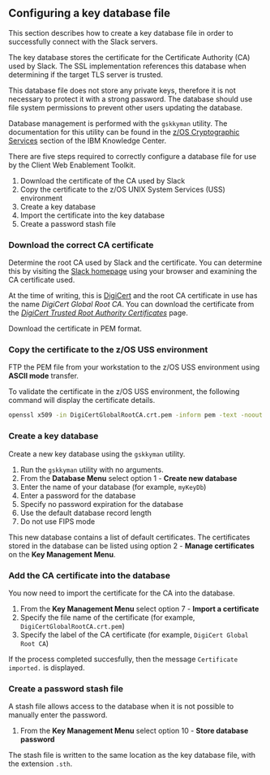 ## Configuring a key database file

This section describes how to create a key database file in order to successfully connect with the Slack servers.

The key database stores the certificate for the Certificate Authority (CA) used by Slack. The SSL implementation
references this database when determining if the target TLS server is trusted.

This database file does not store any private keys, therefore it is not necessary to protect it with a strong
password. The database should use file system permissions to prevent other users updating the database.

Database management is performed with the `gskkyman` utility. The documentation for this utility can be found in the
[z/OS Cryptographic Services](https://www.ibm.com/support/knowledgecenter/SSLTBW_2.4.0/com.ibm.zos.v2r4.gska100/sssl2gsk1725369.htm)
section of the IBM Knowledge Center.

There are five steps required to correctly configure a database file for use by the Client Web Enablement Toolkit.

1. Download the certificate of the CA used by Slack
1. Copy the certificate to the z/OS UNIX System Services (USS) environment
1. Create a key database
1. Import the certificate into the key database
1. Create a password stash file

### Download the correct CA certificate

Determine the root CA used by Slack and the certificate.
You can determine this by visiting the [Slack homepage](https://slack.com/) using your browser and
examining the CA certificate used.

At the time of writing, this is [DigiCert](https://www.digicert.com/) and the root CA certificate
in use has the name *DigiCert Global Root CA*.
You can download the certificate from the
[*DigiCert Trusted Root Authority Certificates*](https://www.digicert.com/digicert-root-certificates.htm) page.

Download the certificate in PEM format.

### Copy the certificate to the z/OS USS environment

FTP the PEM file from your workstation to the z/OS USS environment using **ASCII mode** transfer.

To validate the certificate in the z/OS USS environment, the following command will display the
certificate details.

```sh
openssl x509 -in DigiCertGlobalRootCA.crt.pem -inform pem -text -noout
```

### Create a key database

Create a new key database using the `gskkyman` utility.

1. Run the `gskkyman` utility with no arguments.
1. From the **Database Menu** select option 1 - **Create new database**
1. Enter the name of your database (for example, `myKeyDb`)
1. Enter a password for the database
1. Specify no password expiration for the database
1. Use the default database record length
1. Do not use FIPS mode

This new database contains a list of default certificates. The certificates stored in the database can be
listed using option 2 - **Manage certificates** on the **Key Management Menu**.

### Add the CA certificate into the database

You now need to import the certificate for the CA into the database.

1. From the **Key Management Menu** select option 7 - **Import a certificate**
1. Specify the file name of the certificate (for example, `DigiCertGlobalRootCA.crt.pem`)
1. Specify the label of the CA certificate (for example, `DigiCert Global Root CA`)

If the process completed succesfully, then the message `Certificate imported.` is displayed.

### Create a password stash file

A stash file allows access to the database when it is not possible to manually enter the password.

1. From the **Key Management Menu** select option 10 - **Store database password**

The stash file is written to the same location as the key database file, with the extension `.sth`.
